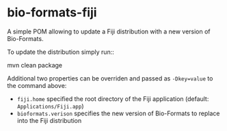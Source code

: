 bio-formats-fiji
================

A simple POM allowing to update a Fiji distribution with a new version of
Bio-Formats.

To update the distribution simply run::

   mvn clean package

Additional two properties can be overriden and passed as `-Dkey=value` to
the command above:

- `fiji.home` specified the root directory of the Fiji application (default: `Applications/Fiji.app`)
- `bioformats.verison` specifies the new version of Bio-Formats to replace into the Fiji distribution
